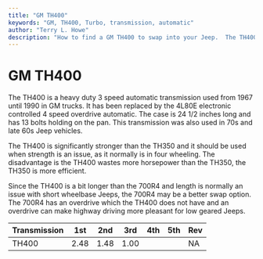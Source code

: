 ```yaml
---
title: "GM TH400"
keywords: "GM, TH400, Turbo, transmission, automatic"
author: "Terry L. Howe"
description: "How to find a GM TH400 to swap into your Jeep.  The TH400 is a strong 3 speed automatic transmission."
---
```

# GM TH400

The TH400 is a heavy duty 3 speed automatic transmission used from 1967 until 1990 in GM trucks. It has been replaced by the 4L80E electronic controlled 4 speed overdrive automatic. The case is 24 1/2 inches long and has 13 bolts holding on the pan. This transmission was also used in 70s and late 60s Jeep vehicles.

The TH400 is significantly stronger than the TH350 and it should be used when strength is an issue, as it normally is in four wheeling. The disadvantage is the TH400 wastes more horsepower than the TH350, the TH350 is more efficient.

Since the TH400 is a bit longer than the 700R4 and length is normally an issue with short wheelbase Jeeps, the 700R4 may be a better swap option. The 700R4 has an overdrive which the TH400 does not have and an overdrive can make highway driving more pleasant for low geared Jeeps.

Transmission | 1st | 2nd | 3rd | 4th | 5th | Rev   
---|---|---|---|---|---|---  
TH400 | 2.48 | 1.48 | 1.00 |  |  | NA
